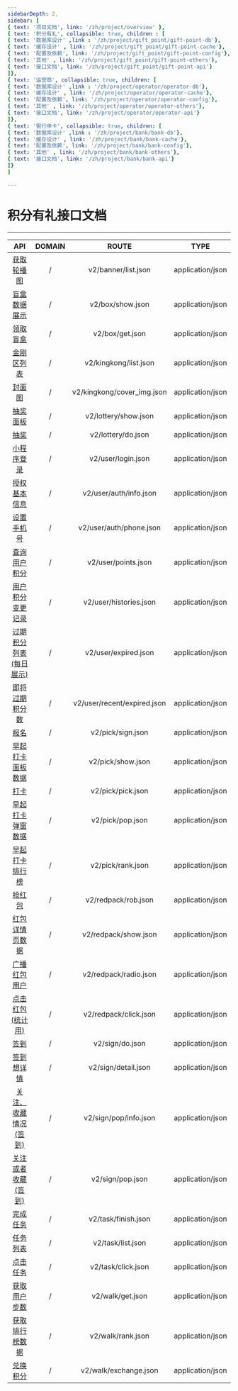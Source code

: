 ```yaml
---
sidebarDepth: 2,
sidebar: [
{ text: '项目文档', link: '/zh/project/overview' },
{ text: '积分有礼', collapsible: true, children : [
{ text: '数据库设计' ,link : '/zh/project/gift_point/gift-point-db'},
{ text: '缓存设计' , link: '/zh/project/gift_point/gift-point-cache'},
{ text: '配置及依赖', link: '/zh/project/gift_point/gift-point-config'},
{ text: '其他' , link: '/zh/project/gift_point/gift-point-others'},
{ text: '接口文档', link: '/zh/project/gift_point/gift-point-api'}
]},
{ text: '运营商', collapsible: true, children: [
{ text: '数据库设计' ,link : '/zh/project/operator/operator-db'},
{ text: '缓存设计' , link: '/zh/project/operator/operator-cache'},
{ text: '配置及依赖', link: '/zh/project/operator/operator-config'},
{ text: '其他' , link: '/zh/project/operator/operator-others'},
{ text: '接口文档', link: '/zh/project/operator/operator-api'}
]},
{ text: '银行申卡', collapsible: true, children: [
{ text: '数据库设计' ,link : '/zh/project/bank/bank-db'},
{ text: '缓存设计' , link: '/zh/project/bank/bank-cache'},
{ text: '配置及依赖', link: '/zh/project/bank/bank-config'},
{ text: '其他' , link: '/zh/project/bank/bank-others'},
{ text: '接口文档', link: '/zh/project/bank/bank-api'}
]}
]

---
```


# 积分有礼接口文档

---

|          API           | DOMAIN |            ROUTE            |       TYPE       |
| :--------------------: | :----: | :-------------------------: | :--------------: |
|       [获取轮播图](/zh/project/gift_point/api/banner.md)       |   /    |     v2/banner/list.json     | application/json |
|      [盲盒数据展示](/zh/project/gift_point/api/box-show.md)      |   /    |      v2/box/show.json       | application/json |
|        [领取盲盒](/zh/project/gift_point/api/box-get.md)        |   /    |       v2/box/get.json       | application/json |
|       [金刚区列表](/zh/project/gift_point/api/king-list.md)       |   /    |    v2/kingkong/list.json    | application/json |
|         [封面图](/zh/project/gift_point/api/king-img.md)         |   /    | v2/kingkong/cover_img.json  | application/json |
|        [抽奖面板](/zh/project/gift_point/api/lottery-board.md)        |   /    |    v2/lottery/show.json     | application/json |
|          [抽奖](/zh/project/gift_point/api/lottery-do.md)          |   /    |     v2/lottery/do.json      | application/json |
|       [小程序登录](/zh/project/gift_point/api/my-login.md)       |   /    |     v2/user/login.json      | application/json |
|      [授权基本信息](/zh/project/gift_point/api/my-auth-info.md)      |   /    |   v2/user/auth/info.json    | application/json |
|       [设置手机号](/zh/project/gift_point/api/my-auth-phone.md)       |   /    |   v2/user/auth/phone.json   | application/json |
|      [查询用户积分](/zh/project/gift_point/api/my-points.md)      |   /    |     v2/user/points.json     | application/json |
|    [用户积分变更记录](/zh/project/gift_point/api/my-points-record.md)    |   /    |   v2/user/histories.json    | application/json |
| [过期积分列表(每日展示)](/zh/project/gift_point/api/my-expired-list.md) |   /    |    v2/user/expired.json     | application/json |
|     [即将过期积分数](/zh/project/gift_point/api/my-expired-points.md)     |   /    | v2/user/recent/expired.json | application/json |
|          [报名](/zh/project/gift_point/api/pick-sign.md)          |   /    |      v2/pick/sign.json      | application/json |
|    [早起打卡面板数据](/zh/project/gift_point/api/pick-board.md)    |   /    |      v2/pick/show.json      | application/json |
|          [打卡](/zh/project/gift_point/api/pick-pick.md)          |   /    |      v2/pick/pick.json      | application/json |
|    [早起打卡弹窗数据](/zh/project/gift_point/api/pick-pop.md)    |   /    |      v2/pick/pop.json       | application/json |
|     [早起打卡排行榜](/zh/project/gift_point/api/pick-rank.md)     |   /    |      v2/pick/rank.json      | application/json |
|         [抢红包](/zh/project/gift_point/api/redpack-rob.md)         |   /    |     v2/redpack/rob.json     | application/json |
|     [红包详情页数据](/zh/project/gift_point/api/redpack-list.md)     |   /    |    v2/redpack/show.json     | application/json |
|      [广播红包用户](/zh/project/gift_point/api/redpack-radio.md)      |   /    |    v2/redpack/radio.json    | application/json |
|    [点击红包(统计用)](/zh/project/gift_point/api/redpack-click.md)    |   /    |    v2/redpack/click.json    | application/json |
|          [签到](/zh/project/gift_point/api/sign-sign.md)          |   /    |       v2/sign/do.json       | application/json |
|       [签到想详情](/zh/project/gift_point/api/sign-detail.md)       |   /    |     v2/sign/detail.json     | application/json |
|  [关注、收藏情况(签到)](/zh/project/gift_point/api/sign-pop-info.md)  |   /    |    v2/sign/pop/info.json    | application/json |
|   [关注或者收藏(签到)](/zh/project/gift_point/api/sign-pop.md)   |   /    |      v2/sign/pop.json       | application/json |
|        [完成任务](/zh/project/gift_point/api/task-do.md)        |   /    |     v2/task/finish.json     | application/json |
|        [任务列表](/zh/project/gift_point/api/task-list.md)        |   /    |      v2/task/list.json      | application/json |
|        [点击任务](/zh/project/gift_point/api/task-click.md)        |   /    |     v2/task/click.json      | application/json |
|      [获取用户步数](/zh/project/gift_point/api/walk-get.md)      |   /    |      v2/walk/get.json       | application/json |
|     [获取排行榜数据](/zh/project/gift_point/api/walk-rank.md)     |   /    |      v2/walk/rank.json      | application/json |
|        [兑换积分](/zh/project/gift_point/api/walk-exchange.md)        |   /    |    v2/walk/exchange.json    | application/json |


